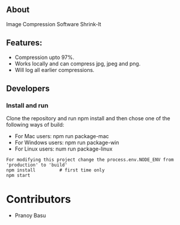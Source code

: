 ## About

Image Compression Software Shrink-It

## Features:

- Compression upto 97%.
- Works locally and can compress jpg, jpeg and png.
- Will log all earlier compressions.

## Developers

### Install and run

Clone the repository and run npm install and then chose one of the following ways of build:

- For Mac users: npm run package-mac
- For Windows users: npm run package-win
- For Linux users: num run package-linux

```
For modifying this project change the process.env.NODE_ENV from 'production' to 'build'
npm install         # first time only
npm start
```

# Contributors

- Pranoy Basu

